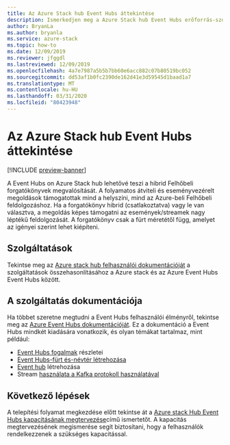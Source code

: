 ```yaml
---
title: Az Azure Stack hub Event Hubs áttekintése
description: Ismerkedjen meg a Azure Stack hub Event Hubs erőforrás-szolgáltatóval.
author: BryanLa
ms.author: bryanla
ms.service: azure-stack
ms.topic: how-to
ms.date: 12/09/2019
ms.reviewer: jfggdl
ms.lastreviewed: 12/09/2019
ms.openlocfilehash: 4a7e7987a5b5b7bb60e6acc882c07b80519bc052
ms.sourcegitcommit: dd53af1b0fc2390de162d41e3d59545d1baad1a7
ms.translationtype: MT
ms.contentlocale: hu-HU
ms.lasthandoff: 03/31/2020
ms.locfileid: "80423948"
---
```

# <a name="event-hubs-on-azure-stack-hub-overview"></a>Az Azure Stack hub Event Hubs áttekintése

[!INCLUDE [preview-banner](../includes/event-hubs-preview.md)]

A Event Hubs on Azure Stack hub lehetővé teszi a hibrid Felhőbeli forgatókönyvek megvalósítását. A folyamatos átviteli és eseményvezérelt megoldások támogatottak mind a helyszíni, mind az Azure-beli Felhőbeli feldolgozáshoz. Ha a forgatókönyv hibrid (csatlakoztatva) vagy le van választva, a megoldás képes támogatni az események/streamek nagy léptékű feldolgozását. A forgatókönyv csak a fürt méretétől függ, amelyet az igényei szerint lehet kiépíteni. 

## <a name="features"></a>Szolgáltatások

Tekintse meg az [Azure stack hub felhasználói dokumentációját](/azure-stack/user/event-hubs-overview) a szolgáltatások összehasonlításához a Azure stack és az Azure Event Hubs Event Hubs között.

## <a name="feature-documentation"></a>A szolgáltatás dokumentációja

Ha többet szeretne megtudni a Event Hubs felhasználói élményről, tekintse meg az [Azure Event Hubs dokumentációját](/azure/event-hubs/). Ez a dokumentáció a Event Hubs mindkét kiadására vonatkozik, és olyan témákat tartalmaz, mint például:

- [Event Hubs fogalmak](/azure/event-hubs/event-hubs-features) részletei
- [Event Hubs-fürt és-névtér létrehozása](/azure/event-hubs/event-hubs-dedicated-cluster-create-portal)
- [Event hub](/azure/event-hubs/event-hubs-create#create-an-event-hub) létrehozása
- Stream [használata a Kafka protokoll használatával](/azure/event-hubs/event-hubs-quickstart-kafka-enabled-event-hubs)


## <a name="next-steps"></a>Következő lépések

A telepítési folyamat megkezdése előtt tekintse át a [Azure stack Hub Event Hubs kapacitásának megtervezése](event-hubs-rp-capacity-planning.md)című ismertetőt. A kapacitás megtervezésének megismerése segít biztosítani, hogy a felhasználók rendelkezzenek a szükséges kapacitással.